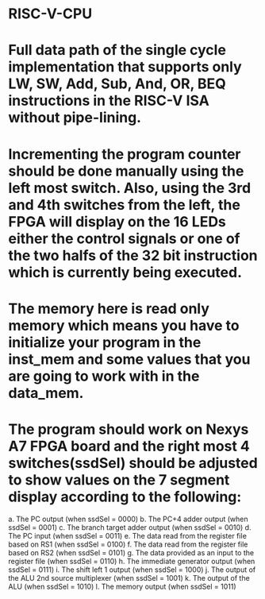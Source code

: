 # RISC-V-CPU
# Full data path of the single cycle implementation that supports only LW, SW, Add, Sub, And, OR, BEQ instructions in the RISC-V ISA without pipe-lining.
# Incrementing the program counter should be done manually using the left most switch. Also, using the 3rd and 4th switches from the left, the FPGA will display on the 16 LEDs either the control signals or one of the two halfs of the 32 bit instruction which is currently being executed.
# The memory here is read only memory which means you have to initialize your program in the inst_mem and some values that you are going to work with in the data_mem.
# The program should work on Nexys A7 FPGA board and the right most 4 switches(ssdSel) should be adjusted to show values on the 7 segment display according to the following:
a. The PC output (when ssdSel = 0000)
b. The PC+4 adder output (when ssdSel = 0001)
c. The branch target adder output (when ssdSel = 0010)
d. The PC input (when ssdSel = 0011)
e. The data read from the register file based on RS1 (when ssdSel = 0100)
f. The data read from the register file based on RS2 (when ssdSel = 0101)
g. The data provided as an input to the register file (when ssdSel = 0110)
h. The immediate generator output (when ssdSel = 0111)
i. The shift left 1 output (when ssdSel = 1000)
j. The output of the ALU 2nd source multiplexer (when ssdSel = 1001)
k. The output of the ALU (when ssdSel = 1010)
l. The memory output (when ssdSel = 1011)
